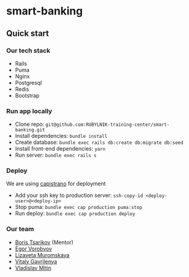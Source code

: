 # smart-banking
## Quick start

### Our tech stack
* Rails
* Puma
* Nginx
* Postgresql
* Redis
* Bootstrap
### Run app locally
* Clone repo: `git@github.com:RUBYLNIK-training-center/smart-banking.git`
* Install dependencies: `bundle install` 
* Create database: `bundle exec rails db:create db:migrate db:seed`
* Install front-end dependencies: `yarn`
* Run server: `bundle exec rails s`

### Deploy
We are using [capistrano](https://github.com/capistrano/capistrano) for deployment

* Add your ssh key to production server: `ssh-copy-id <deploy-user>@<deploy-ip>`
* Stop puma: `bundle exec cap production puma:stop`
* Run deploy: `bundle exec cap production deploy`

### Our team
* [Boris Tsarikov](https://github.com/B0RlS) (Mentor)
* [Egor Vorobyov](https://github.com/Captain-Vorobey)
* [Lizaveta Muromskaya](https://github.com/lizamuromskaya)
* [Vitaly Gavrilenya](https://github.com/vitalygv)
* [Vladislav Mitin](https://github.com/m3xq)